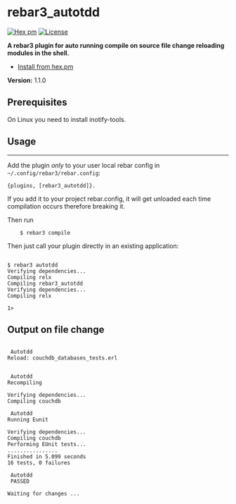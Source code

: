 # rebar3_autotdd

[![Hex pm](https://img.shields.io/hexpm/v/rebar3_autotdd.svg?style=flat-square&labelColor=5c676d&color=714a94)](https://hex.pm/packages/rebar3_autotdd)
[![License](https://img.shields.io/github/license/eyedouble/rebar3_autotdd?color=007ec6&style=flat-square)](LICENSE)

**A rebar3 plugin for auto running compile on source file change reloading modules in the shell.** 

- [Install from hex.pm](https://hex.pm/packages/reabr3_autotdd)


__Version:__ 1.1.0



## Prerequisites

On Linux you need to install inotify-tools.


## Usage
---

Add the plugin *only* to your user local rebar config in `~/.config/rebar3/rebar.config`:

    {plugins, [rebar3_autotdd]}.

If you add it to your project rebar.config, it will get unloaded each time compilation occurs therefore breaking it.

Then run
```
    $ rebar3 compile

```

Then just call your plugin directly in an existing application:

```

$ rebar3 autotdd
Verifying dependencies...
Compiling relx
Compiling rebar3_autotdd
Verifying dependencies...
Compiling relx

1>

```

## Output on file change
```

 Autotdd 
Reload: couchdb_databases_tests.erl 


 Autotdd 
Recompiling 

Verifying dependencies...
Compiling couchdb

 Autotdd 
Running Eunit 

Verifying dependencies...
Compiling couchdb
Performing EUnit tests...
................
Finished in 5.099 seconds
16 tests, 0 failures
 
 Autotdd 
 PASSED  

Waiting for changes ... 

```

